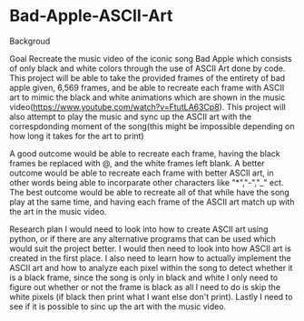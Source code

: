 # Bad-Apple-ASCII-Art
Backgroud

Goal 
Recreate the music video of the iconic song Bad Apple which consists of only black and white colors through the use of ASCII Art done by code.
This project will be able to take the provided frames of the entirety of bad apple given, 6,569 frames, and be able to recreate each frame with ASCII art to mimic the black and white animations which are shown in the music video(https://www.youtube.com/watch?v=FtutLA63Cp8). This project will also attempt to play the music and sync up the ASCII art with the correspdonding moment of the song(this might be impossible depending on how long it takes for the art to print)

A good outcome would be able to recreate each frame, having the black frames be replaced with @, and the white frames left blank. 
A better outcome would be able to recreate each frame with better ASCII art, in other words being able to incorparate other characters like "*","-","_" ect.
The best outcome would be able to recreate all of that while have the song play at the same time, and having each frame of the ASCII art match up with the art in the music video.

Research plan
I would need to look into how to create ASCII art using python, or if there are any alternative programs that can be used which would suit the project better. I would then need to look into how ASCII art is created in the first place. I also need to learn how to actually implement the ASCII art and how to analyze each pixel within the song to detect whether it is a black frame, since the song is only in black and white I only need to figure out whether or not the frame is black as all I need to do is skip the white pixels (if black then print what I want else don't print). Lastly I need to see if it is possible to sinc up the art with the music video.
